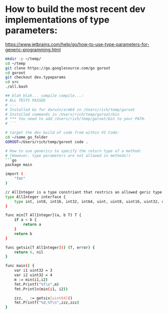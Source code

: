 # How to build the most recent dev implementations of type parameters:
https://www.jetbrains.com/help/go/how-to-use-type-parameters-for-generic-programming.html

```bash
mkdir -p ~/temp/
cd ~/temp
git clone https://go.googlesource.com/go goroot
cd goroot
git checkout dev.typeparams
cd src
./all.bash

## blah blah... compile compile...:
# ALL TESTS PASSED
# ---
# Installed Go for darwin/arm64 in /Users/rich/temp/goroot
# Installed commands in /Users/rich/temp/goroot/bin
# *** You need to add /Users/rich/temp/goroot/bin to your PATH.
# ```

# target the dev build of code from within VS Code:
cd ~/some_go_folder
GOROOT=/Users/rich/temp/goroot code .

# How to use generics to specify the return type of a method:
# (However, type parameters are not allowed in methods!)
```go
package main

import (
	"fmt"
)

// AllInteger is a type constriant that restrics an allowed geric type to only integers
type AllInteger interface {
	type int, int8, int16, int32, int64, uint, uint8, uint16, uint32, uint64
}

func min[T AllInteger](a, b T) T {
	if a < b {
		return a
	}
	return b
}

func getsix[T AllInteger]() (T, error) {
	return 6, nil
}

func main() {
	var i1 uint32 = 3
	var i2 uint32 = 4
	m := min(i1,i2)
	fmt.Printf("%T\n",m)
	fmt.Println(min(i1, i2))

	zzz, _ := getsix[uint64]()
	fmt.Printf("%d,%T\n",zzz,zzz)
}
```